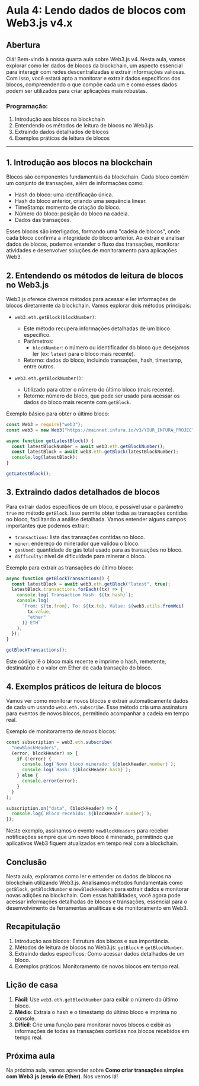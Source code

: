 # Aula 4: **Lendo dados de blocos com Web3.js v4.x**

## Abertura

Olá! Bem-vindo à nossa quarta aula sobre Web3.js v4. Nesta aula, vamos explorar como ler dados de blocos da blockchain, um aspecto essencial para interagir com redes descentralizadas e extrair informações valiosas. Com isso, você estará apto a monitorar e extrair dados específicos dos blocos, compreendendo o que compõe cada um e como esses dados podem ser utilizados para criar aplicações mais robustas.

### Programação:

1. Introdução aos blocos na blockchain
2. Entendendo os métodos de leitura de blocos no Web3.js
3. Extraindo dados detalhados de blocos
4. Exemplos práticos de leitura de blocos

---

## 1. Introdução aos blocos na blockchain

Blocos são componentes fundamentais da blockchain. Cada bloco contém um conjunto de transações, além de informações como:

- Hash do bloco: uma identificação única.
- Hash do bloco anterior, criando uma sequência linear.
- TimeStamp: momento de criação do bloco.
- Número do bloco: posição do bloco na cadeia.
- Dados das transações.

Esses blocos são interligados, formando uma "cadeia de blocos", onde cada bloco confirma a integridade do bloco anterior. Ao extrair e analisar dados de blocos, podemos entender o fluxo das transações, monitorar atividades e desenvolver soluções de monitoramento para aplicações Web3.

## 2. Entendendo os métodos de leitura de blocos no Web3.js

Web3.js oferece diversos métodos para acessar e ler informações de blocos diretamente da blockchain. Vamos explorar dois métodos principais:

- `web3.eth.getBlock(blockNumber)`:

  - Este método recupera informações detalhadas de um bloco específico.
  - Parâmetros:
    - `blockNumber`: o número ou identificador do bloco que desejamos ler (ex: `latest` para o bloco mais recente).
  - Retorno: dados do bloco, incluindo transações, hash, timestamp, entre outros.

- `web3.eth.getBlockNumber()`:
  - Utilizado para obter o número do último bloco (mais recente).
  - Retorno: número do bloco, que pode ser usado para acessar os dados do bloco mais recente com `getBlock`.

Exemplo básico para obter o último bloco:

```javascript
const Web3 = require("web3");
const web3 = new Web3("https://mainnet.infura.io/v3/YOUR_INFURA_PROJECT_ID");

async function getLatestBlock() {
  const latestBlockNumber = await web3.eth.getBlockNumber();
  const latestBlock = await web3.eth.getBlock(latestBlockNumber);
  console.log(latestBlock);
}

getLatestBlock();
```

## 3. Extraindo dados detalhados de blocos

Para extrair dados específicos de um bloco, é possível usar o parâmetro `true` no método `getBlock`. Isso permite obter todas as transações contidas no bloco, facilitando a análise detalhada. Vamos entender alguns campos importantes que podemos extrair:

- `transactions`: lista das transações contidas no bloco.
- `miner`: endereço do minerador que validou o bloco.
- `gasUsed`: quantidade de gás total usado para as transações no bloco.
- `difficulty`: nível de dificuldade para minerar o bloco.

Exemplo para extrair as transações do último bloco:

```javascript
async function getBlockTransactions() {
  const latestBlock = await web3.eth.getBlock("latest", true);
  latestBlock.transactions.forEach((tx) => {
    console.log(`Transaction Hash: ${tx.hash}`);
    console.log(
      `From: ${tx.from}, To: ${tx.to}, Value: ${web3.utils.fromWei(
        tx.value,
        "ether"
      )} ETH`
    );
  });
}

getBlockTransactions();
```

Este código lê o bloco mais recente e imprime o hash, remetente, destinatário e o valor em Ether de cada transação do bloco.

## 4. Exemplos práticos de leitura de blocos

Vamos ver como monitorar novos blocos e extrair automaticamente dados de cada um usando `web3.eth.subscribe`. Esse método cria uma assinatura para eventos de novos blocos, permitindo acompanhar a cadeia em tempo real.

Exemplo de monitoramento de novos blocos:

```javascript
const subscription = web3.eth.subscribe(
  "newBlockHeaders",
  (error, blockHeader) => {
    if (!error) {
      console.log(`Novo bloco minerado: ${blockHeader.number}`);
      console.log(`Hash: ${blockHeader.hash}`);
    } else {
      console.error(error);
    }
  }
);

subscription.on("data", (blockHeader) => {
  console.log(`Bloco recebido: ${blockHeader.number}`);
});
```

Neste exemplo, assinamos o evento `newBlockHeaders` para receber notificações sempre que um novo bloco é minerado, permitindo que aplicativos Web3 fiquem atualizados em tempo real com a blockchain.

## Conclusão

Nesta aula, exploramos como ler e entender os dados de blocos na blockchain utilizando Web3.js. Analisamos métodos fundamentais como `getBlock`, `getBlockNumber` e `newBlockHeaders` para extrair dados e monitorar novas adições na blockchain. Com essas habilidades, você agora pode acessar informações detalhadas de blocos e transações, essencial para o desenvolvimento de ferramentas analíticas e de monitoramento em Web3.

## Recapitulação

1. Introdução aos blocos: Estrutura dos blocos e sua importância.
2. Métodos de leitura de blocos no Web3.js: `getBlock` e `getBlockNumber`.
3. Extraindo dados específicos: Como acessar dados detalhados de um bloco.
4. Exemplos práticos: Monitoramento de novos blocos em tempo real.

## Lição de casa

1. **Fácil**: Use `web3.eth.getBlockNumber` para exibir o número do último bloco.
2. **Médio**: Extraia o hash e o timestamp do último bloco e imprima no console.
3. **Difícil**: Crie uma função para monitorar novos blocos e exibir as informações de todas as transações contidas nos blocos recebidos em tempo real.

## Próxima aula

Na próxima aula, vamos aprender sobre **Como criar transações simples com Web3.js (envio de Ether)**. Nos vemos lá!
